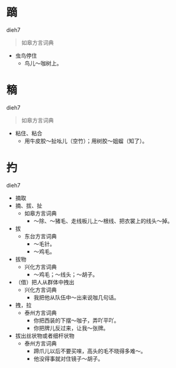# 蹢
dieh7
> 如皋方言词典
- 虫鸟停住
  - 鸟儿～咖树上。

# 䊞
dieh7
> 如皋方言词典
- 粘住、粘合
  - 用牛皮胶～扯吆儿（空竹）；用树胶～姐䗜（知了）。

# 扚
dieh7
+ 摘取
+ 摘、拔、扯
  * 如皋方言词典
    - ～除、～猪毛、走线板儿上～根线、把衣裳上的线头～掉。
+ 拔
  * 东台方言词典
    - ～毛针。
    - ～鸡毛。
+ 拔物
  * 兴化方言词典
    - ～鸡毛；～线头；～胡子。
+ （借）把人从群体中拽出
  * 兴化方言词典
    - 我把他从队伍中～出来说咖几句话。
+ 拽，拉
  * 泰州方言词典
    - 你把西装的下摆～咖子，弄吖平吖。
    - 你把牌儿反过来，让我～张牌。
+ 拔出丝状物或者细杆状物
  * 泰州方言词典
    - 蹄爪儿以后不要买唻，高头的毛不晓得多难～。
    - 他没得事就对住镜子～胡子。
